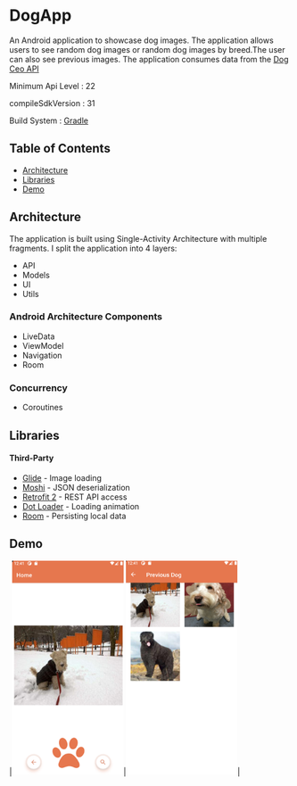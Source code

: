 # DogApp


An Android application to showcase dog images. The application allows users to see
random dog images or random dog images by breed.The user can also see previous images. The application consumes
data from the [Dog Ceo API](https://dog.ceo/api/)

Minimum Api Level : 22

compileSdkVersion : 31

Build System : [Gradle](https://gradle.org/)

## Table of Contents

- [Architecture](#architecture)
- [Libraries](#libraries)
- [Demo](#demo)

## Architecture

The application is built using Single-Activity Architecture with multiple fragments. I split the application into 4 layers:

- API
- Models
- UI
- Utils

### Android Architecture Components

- LiveData
- ViewModel
- Navigation
- Room

### Concurrency

- Coroutines

## Libraries

#### Third-Party
- [Glide](https://github.com/bumptech/glide) - Image loading
- [Moshi](https://github.com/square/moshi) - JSON deserialization
- [Retrofit 2](https://square.github.io/retrofit/) - REST API access
- [Dot Loader](https://github.com/bhargavms/DotLoader) - Loading animation
- [Room](https://developer.android.com/training/data-storage/room) - Persisting local data

## Demo

|<img src="Screenshot1.png" width=200/>|<img src="Screenshot2.png" width=200/>|

